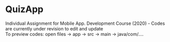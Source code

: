 # QuizApp
Individual Assignment for Mobile App. Development Course (2020) - Codes are currently under revision to edit and update\
To preview codes: open files -> app -> src -> main -> java/com/....
